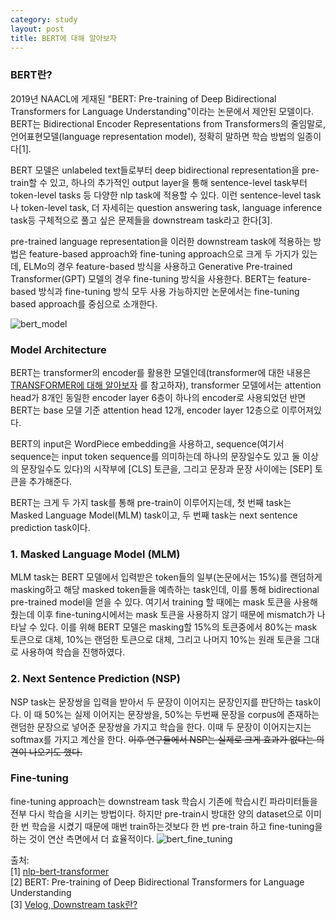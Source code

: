 ```yaml
---
category: study
layout: post
title: BERT에 대해 알아보자
---
```

### BERT란?
2019년 NAACL에 게재된 "BERT: Pre-training of Deep Bidirectional Transformers for Language Understanding"이라는 논문에서 제안된 모델이다. BERT는 Bidirectional Encoder Representations from Transformers의 줄임말로, 언어표현모델(language representation model), 정확히 말하면 학습 방법의 일종이다[1].

BERT 모델은 unlabeled text들로부터 deep bidirectional representation을 pre-train할 수 있고, 하나의 추가적인 output layer을 통해 sentence-level task부터 token-level tasks 등 다양한 nlp task에 적용할 수 있다. 이런 sentence-level task나 token-level task, 더 자세히는 question answering task, language inference task등 구체적으로 풀고 싶은 문제들을 downstream task라고 한다[3].

pre-trained language representation을 이러한 downstream task에 적용하는 방법은 feature-based approach와 fine-tuning approach으로 크게 두 가지가 있는데, ELMo의 경우 feature-based 방식을 사용하고 Generative Pre-trained Transformer(GPT) 모델의 경우 fine-tuning 방식을 사용한다. BERT는 feature-based 방식과 fine-tuning 방식 모두 사용 가능하지만 논문에서는 fine-tuning based approach를 중심으로 소개한다. 

![bert_model](https://gityunjae.github.io/images/BERT.PNG)
### Model Architecture
BERT는 transformer의 encoder를 활용한 모델인데(transformer에 대한 내용은 <a href="https://gityunjae.github.io/study/2020/09/07/TRANSFORMER/">TRANSFORMER에 대해 알아보자</a> 를 참고하자), transformer 모델에서는 attention head가 8개인 동일한 encoder layer 6층이 하나의 encoder로 사용되었던 반면 BERT는 base 모델 기준 attention head 12개, encoder layer 12층으로 이루어져있다.

BERT의 input은 WordPiece embedding을 사용하고, sequence(여기서 sequence는 input token sequence를 의미하는데 하나의 문장일수도 있고 둘 이상의 문장일수도 있다)의 시작부에 [CLS] 토큰을, 그리고 문장과 문장 사이에는 [SEP] 토큰을 추가해준다.

BERT는 크게 두 가지 task를 통해 pre-train이 이루어지는데, 첫 번째 task는 Masked Language Model(MLM) task이고, 두 번째 task는 next sentence prediction task이다.
### 1. Masked Language Model (MLM)
MLM task는 BERT 모델에서 입력받은 token들의 일부(논문에서는 15%)를 랜덤하게 masking하고 해당 masked token들을 예측하는 task인데, 이를 통해 bidirectional pre-trained model을 얻을 수 있다.
여기서 training 할 때에는 mask 토큰을 사용해줬는데 이후 fine-tuning시에서는 mask 토큰을 사용하지 않기 때문에 mismatch가 나타날 수 있다. 이를 위해 BERT 모델은 masking할 15%의 토큰중에서 80%는 mask 토큰으로 대체, 10%는 랜덤한 토큰으로 대체, 그리고 나머지 10%는 원래 토큰을 그대로 사용하여 학습을 진행하였다.

### 2. Next Sentence Prediction (NSP)
NSP task는 문장쌍을 입력을 받아서 두 문장이 이어지는 문장인지를 판단하는 task이다. 이 때 50%는 실제 이어지는 문장쌍을, 50%는 두번째 문장을 corpus에 존재하는 랜덤한 문장으로 넣어준 문장쌍을 가지고 학습을 한다. 이때 두 문장이 이어지는지는 softmax를 가지고 계산을 한다.
<del>이후 연구들에서 NSP는 실제로 크게 효과가 없다는 의견이 나오기도 했다.</del>

### Fine-tuning
fine-tuning approach는 downstream task 학습시 기존에 학습시킨 파라미터들을 전부 다시 학습을 시키는 방법이다. 하지만 pre-train시 방대한 양의 dataset으로 이미 한 번 학습을 시켰기 때문에 매번 train하는것보다 한 번 pre-train 하고 fine-tuning을 하는 것이 연산 측면에서 더 효율적이다.
![bert_fine_tuning](https://gityunjae.github.io/images/BERT_fine_tuning.PNG)

출처: <br>
[1] <a href="https://medium.com/@jonathan_hui/nlp-bert-transformer-7f0ac397f524">nlp-bert-transformer</a><br>
[2] BERT: Pre-training of Deep Bidirectional Transformers for Language Understanding<br>
[3] <a href="https://velog.io/@nawnoes/Downstream-Task%EB%9E%80">Velog, Downstream task란?</a><br>
